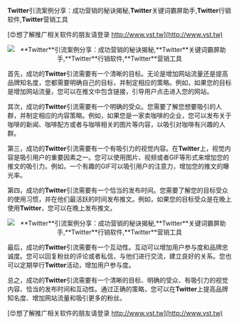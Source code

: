 **Twitter**引流案例分享：成功营销的秘诀揭秘,**Twitter**关键词霸屏助手,**Twitter**行销软件,**Twitter**营销工具

[😍想了解推广相关软件的朋友请登录 http://www.vst.tw](http://www.vst.tw)

 <center><img src="https://vst.tw/MP4/tuiguang/png/6.png" alt="**Twitter**引流案例分享：成功营销的秘诀揭秘,**Twitter**关键词霸屏助手,**Twitter**行销软件,**Twitter**营销工具"></center>

首先，成功的**Twitter**引流需要有一个清晰的目标。无论是增加网站流量还是提高品牌知名度，您都需要明确自己的目标，并制定相应的策略。例如，如果您的目标是增加网站流量，您可以在推文中包含链接，引导用户点击进入您的网站。

其次，成功的**Twitter**引流需要有一个明确的受众。您需要了解您想要吸引的人群，并制定相应的内容策略。例如，如果您是一家卖咖啡的企业，您可以发布关于咖啡的新闻、咖啡配方或者与咖啡相关的图片等内容，以吸引对咖啡有兴趣的人群。

第三，成功的**Twitter**引流需要有一个有吸引力的视觉内容。在**Twitter**上，视觉内容是吸引用户的重要因素之一。您可以使用图片、视频或者GIF等形式来增加您的推文的吸引力。例如，一个有趣的GIF可以吸引用户的注意力，增加您的推文的曝光率。

第四，成功的**Twitter**引流需要有一个恰当的发布时间。您需要了解您的目标受众的使用习惯，并在他们最活跃的时间发布推文。例如，如果您的目标受众是在晚上使用**Twitter**，您可以在晚上发布推文。

 <center><img src="https://vst.tw/MP4/tuiguang/png/5.png" alt="**Twitter**引流案例分享：成功营销的秘诀揭秘,**Twitter**关键词霸屏助手,**Twitter**行销软件,**Twitter**营销工具"></center>

最后，成功的**Twitter**引流需要有一个互动性。互动可以增加用户参与度和品牌忠诚度。您可以回复粉丝的评论或者私信，与他们进行交流，建立良好的关系。您也可以定期举行**Twitter**活动，增加用户参与度。

总之，成功的**Twitter**引流需要有一个清晰的目标、明确的受众、有吸引力的视觉内容、恰当的发布时间和互动性。通过正确的策略，您可以在**Twitter**上提高品牌知名度、增加网站流量和吸引更多的粉丝。

[😍想了解推广相关软件的朋友请登录 http://www.vst.tw](http://www.vst.tw)




